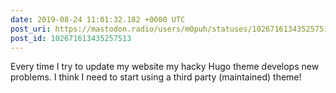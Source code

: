 ```yaml
---
date: 2019-08-24 11:01:32.182 +0000 UTC
post_uri: https://mastodon.radio/users/m0puh/statuses/102671613435257513
post_id: 102671613435257513
---
```

Every time I try to update my website my hacky Hugo theme develops new problems. I think I need to start using a third party (maintained) theme!



